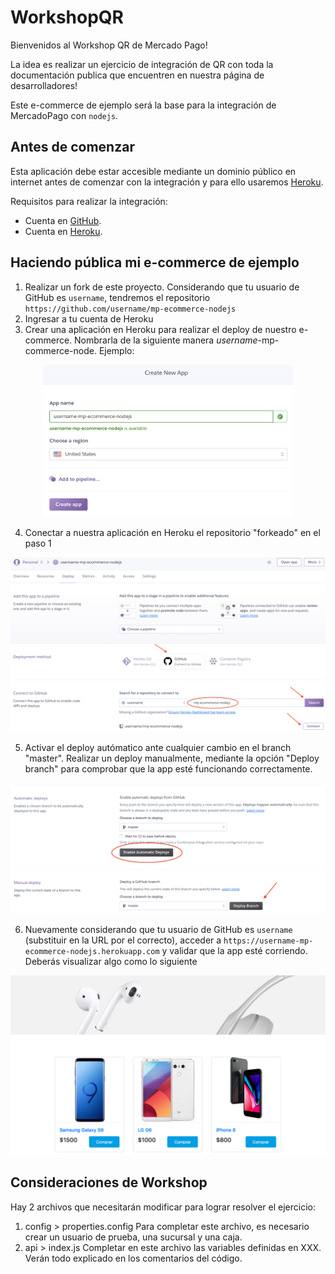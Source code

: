 # WorkshopQR


Bienvenidos al Workshop QR de Mercado Pago!

La idea es realizar un ejercicio de integración de QR con toda la documentación publica que encuentren en nuestra página de desarrolladores!

Este e-commerce de ejemplo será la base para la integración de MercadoPago con `nodejs`.

## Antes de comenzar

Esta aplicación debe estar accesible mediante un dominio público en internet antes de comenzar con la integración y para ello usaremos [Heroku](https://heroku.com).

Requisitos para realizar la integración: 
* Cuenta en [GitHub](https://github.com).
* Cuenta en [Heroku](https://heroku.com).

## Haciendo pública mi e-commerce de ejemplo

1. Realizar un fork de este proyecto. Considerando que tu usuario de GitHub es `username`, tendremos el repositorio `https://github.com/username/mp-ecommerce-nodejs`
2. Ingresar a tu cuenta de Heroku
3. Crear una aplicación en Heroku para realizar el deploy de nuestro e-commerce. Nombrarla de la siguiente manera *username*-mp-commerce-node. Ejemplo:
<div style="text-align: center;" >
<img src="docs/step0.png" width=400 />
</div>

4. Conectar a nuestra aplicación en Heroku el repositorio "forkeado" en el paso 1
<div style="text-align: center;" >
<img src="docs/step1.png" width=800 />
</div>

5. Activar el deploy autómatico ante cualquier cambio en el branch "master". Realizar un deploy manualmente, mediante la opción "Deploy branch" para comprobar que la app esté funcionando correctamente.

<div style="text-align: center;" >
<img src="docs/step2.png" width=800 />
</div>

6. Nuevamente considerando que tu usuario de GitHub es `username` (substituir en la URL por el correcto), acceder a `https://username-mp-ecommerce-nodejs.herokuapp.com` y validar que la app esté corriendo. Deberás visualizar algo como lo siguiente

<div style="text-align: center;" >
<img src="docs/step3.png" width=800 />
</div>




## Consideraciones de Workshop

Hay 2 archivos que necesitarán modificar para lograr resolver el ejercicio:

1. config > properties.config
Para completar este archivo, es necesario crear un usuario de prueba, una sucursal y una caja.
2. api > index.js
Completar en este archivo las variables definidas en XXX. Verán todo explicado en los comentarios del código. 
